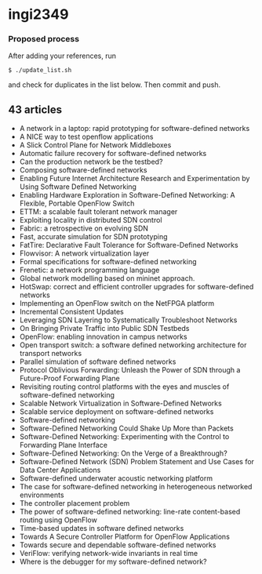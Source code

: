 ingi2349
========

### Proposed process

After adding your references, run

    $ ./update_list.sh

and check for duplicates in the list below.
Then commit and push.

## 43 articles
* A network in a laptop: rapid prototyping for software-defined networks
* A NICE way to test openflow applications
* A Slick Control Plane for Network Middleboxes
* Automatic failure recovery for software-defined networks
* Can the production network be the testbed?
* Composing software-defined networks
* Enabling Future Internet Architecture Research and Experimentation by Using Software Defined Networking
* Enabling Hardware Exploration in Software-Defined Networking: A Flexible, Portable OpenFlow Switch
* ETTM: a scalable fault tolerant network manager
* Exploiting locality in distributed SDN control
* Fabric: a retrospective on evolving SDN
* Fast, accurate simulation for SDN prototyping
* FatTire: Declarative Fault Tolerance for Software-Defined Networks
* Flowvisor: A network virtualization layer
* Formal specifications for software-defined networking
* Frenetic: a network programming language
* Global network modelling based on mininet approach.
* HotSwap: correct and efficient controller upgrades for software-defined networks
* Implementing an OpenFlow switch on the NetFPGA platform
* Incremental Consistent Updates
* Leveraging SDN Layering to Systematically Troubleshoot Networks
* On Bringing Private Traffic into Public SDN Testbeds
* OpenFlow: enabling innovation in campus networks
* Open transport switch: a software defined networking architecture for transport networks
* Parallel simulation of software defined networks
* Protocol Oblivious Forwarding: Unleash the Power of SDN through a Future-Proof Forwarding Plane
* Revisiting routing control platforms with the eyes and muscles of software-defined networking
* Scalable Network Virtualization in Software-Defined Networks
* Scalable service deployment on software-defined networks
* Software-defined networking
* Software-Defined Networking Could Shake Up More than Packets
* Software-Defined Networking: Experimenting with the Control to Forwarding Plane Interface
* Software-Defined Networking: On the Verge of a Breakthrough?
* Software-Defined Network (SDN) Problem Statement and Use Cases for Data Center Applications
* Software-defined underwater acoustic networking platform
* The case for software-defined networking in heterogeneous networked environments
* The controller placement problem
* The power of software-defined networking: line-rate content-based routing using OpenFlow
* Time-based updates in software defined networks
* Towards A Secure Controller Platform for OpenFlow Applications
* Towards secure and dependable software-defined networks
* VeriFlow: verifying network-wide invariants in real time
* Where is the debugger for my software-defined network?
